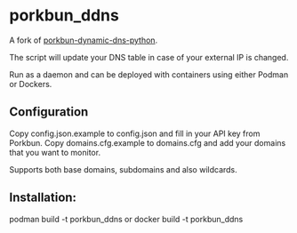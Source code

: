 # porkbun_ddns

A fork of
[porkbun-dynamic-dns-python](https://github.com/porkbundomains/porkbun-dynamic-dns-python).

The script will update your DNS table in case of your external IP is changed.

Run as a daemon and can be deployed with containers using either Podman or
Dockers.

## Configuration
Copy config.json.example to config.json and fill in your API key from Porkbun.
Copy domains.cfg.example to domains.cfg and add your domains that you want to
monitor.

Supports both base domains, subdomains and also wildcards.

## Installation: 

podman build -t porkbun_ddns
or
docker build -t porkbun_ddns

